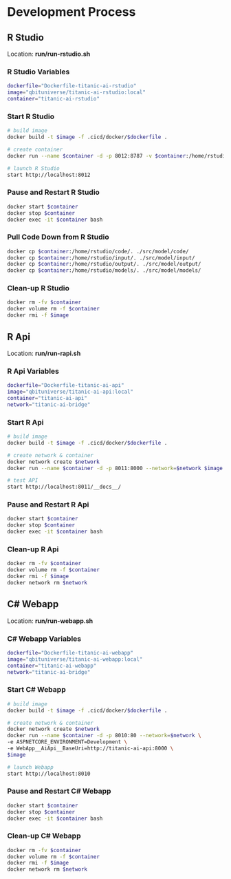 # Development Process

## R Studio

Location: **run/run-rstudio.sh**

### R Studio Variables

```bash
dockerfile="Dockerfile-titanic-ai-rstudio"
image="qbituniverse/titanic-ai-rstudio:local"
container="titanic-ai-rstudio"
```

### Start R Studio

```bash
# build image
docker build -t $image -f .cicd/docker/$dockerfile .

# create container
docker run --name $container -d -p 8012:8787 -v $container:/home/rstudio -e DISABLE_AUTH=true $image

# launch R Studio
start http://localhost:8012
```

### Pause and Restart R Studio

```bash
docker start $container
docker stop $container
docker exec -it $container bash
```

### Pull Code Down from R Studio

```bash
docker cp $container:/home/rstudio/code/. ./src/model/code/
docker cp $container:/home/rstudio/input/. ./src/model/input/
docker cp $container:/home/rstudio/output/. ./src/model/output/
docker cp $container:/home/rstudio/models/. ./src/model/models/
```

### Clean-up R Studio

```bash
docker rm -fv $container
docker volume rm -f $container
docker rmi -f $image
```

## R Api

Location: **run/run-rapi.sh**

### R Api Variables

```bash
dockerfile="Dockerfile-titanic-ai-api"
image="qbituniverse/titanic-ai-api:local"
container="titanic-ai-api"
network="titanic-ai-bridge"
```

### Start R Api

```bash
# build image
docker build -t $image -f .cicd/docker/$dockerfile .

# create network & container
docker network create $network
docker run --name $container -d -p 8011:8000 --network=$network $image

# test API
start http://localhost:8011/__docs__/
```

### Pause and Restart R Api

```bash
docker start $container
docker stop $container
docker exec -it $container bash
```

### Clean-up R Api

```bash
docker rm -fv $container
docker volume rm -f $container
docker rmi -f $image
docker network rm $network
```

## C# Webapp

Location: **run/run-webapp.sh**

### C# Webapp Variables

```bash
dockerfile="Dockerfile-titanic-ai-webapp"
image="qbituniverse/titanic-ai-webapp:local"
container="titanic-ai-webapp"
network="titanic-ai-bridge"
```

### Start C# Webapp

```bash
# build image
docker build -t $image -f .cicd/docker/$dockerfile .

# create network & container
docker network create $network
docker run --name $container -d -p 8010:80 --network=$network \
-e ASPNETCORE_ENVIRONMENT=Development \
-e WebApp__AiApi__BaseUri=http://titanic-ai-api:8000 \
$image

# launch Webapp
start http://localhost:8010
```

### Pause and Restart C# Webapp

```bash
docker start $container
docker stop $container
docker exec -it $container bash
```

### Clean-up C# Webapp

```bash
docker rm -fv $container
docker volume rm -f $container
docker rmi -f $image
docker network rm $network
```